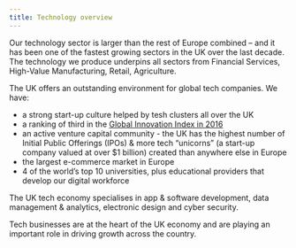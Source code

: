 ```yaml
---
title: Technology overview
---
```


Our technology sector is larger than the rest of Europe combined – and it has been one of the fastest growing sectors in the UK over the last decade.  The technology we produce underpins all sectors from Financial Services, High-Value Manufacturing, Retail, Agriculture. 
 
The UK offers an outstanding environment for global tech companies.  We have:
 
- a strong start-up culture helped by tesh clusters all over the UK
- a ranking of third in the [Global Innovation Index in 2016](https://www.globalinnovationindex.org/analysis-indicator)
- an active venture capital community  - the UK has the highest number of Initial Public Offerings (IPOs) & more tech “unicorns” (a start-up company valued at over $1 billion) created than anywhere else in Europe
- the largest e-commerce market in Europe
- 4 of the world’s top 10 universities, plus educational providers that develop our digital workforce
 
The UK tech economy specialises in app & software development, data management & analytics, electronic design and cyber security. 
 
Tech businesses are at the heart of the UK economy and are playing an important role in driving growth across the country.
